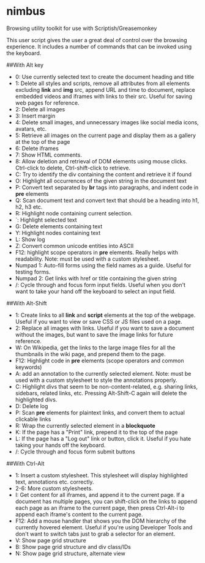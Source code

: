 # nimbus

Browsing utility toolkit for use with Scriptish/Greasemonkey

This user script gives the user a great deal of control over the browsing experience. It includes a number of commands that can be invoked using the keyboard.

##With Alt key

- 0: Use currently selected text to create the document heading and title
- 1: Delete all styles and scripts, remove all attributes from all elements excluding **link** and **img** src, append URL and time to document, replace embedded videos and iframes with links to their src. Useful for saving web pages for reference.
- 2: Delete all images
- 3: Insert margin
- 4: Delete small images, and unnecessary images like social media icons, avatars, etc.
- 5: Retrieve all images on the current page and display them as a gallery at the top of the page
- 6: Delete iframes
- 7: Show HTML comments.
- 8: Allow deletion and retrieval of DOM elements using mouse clicks. Ctrl-click to delete, Ctrl-shift-click to retrieve.
- C: Try to identify the div containing the content and retrieve it if found
- O: Highlight all occurrences of the given string in the document text
- P: Convert text separated by **br** tags into paragraphs, and indent code in **pre** elements
- Q: Scan document text and convert text that should be a heading into h1, h2, h3 etc.
- R: Highlight node containing current selection.
- `: Highlight selected text
- G: Delete elements containing text
- Y: Highlight nodes containing text
- L: Show log
- Z: Convert common unicode entities into ASCII
- F12: highlight scope operators in **pre** elements. Really helps with readability. Note: must be used with a custom stylesheet.
- Numpad 1: Auto-fill forms using the field names as a guide. Useful for testing forms.
- Numpad 2: Get links with href or title containing the given string
- /: Cycle through and focus form input fields. Useful when you don't want to take your hand off the keyboard to select an input field.

##With Alt-Shift

- 1: Create links to all **link** and **script** elements at the top of the webpage. Useful if you want to view or save CSS or JS files used on a page.
- 2: Replace all images with links. Useful if you want to save a document without the images, but want to save the image links for future reference.
- W: On Wikipedia, get the links to the large image files for all the thumbnails in the wiki page, and prepend them to the page.
- F12: Highlight code in **pre** elements (scope operators and common keywords)
- A: add an annotation to the currently selected element. Note: must be used with a custom stylesheet to style the annotations properly.
- C: Highlight divs that seem to be non-content-related, e.g. sharing links, sidebars, related links, etc. Pressing Alt-Shift-C again will delete the highlighted divs.
- D: Delete log
- P: Scan **pre** elements for plaintext links, and convert them to actual clickable links
- R: Wrap the currently selected element in a **blockquote**
- K: If the page has a "Print" link, prepend it to the top of the page
- L: If the page has a "Log out" link or button, click it. Useful if you hate taking your hands off the keyboard.
- /: Cycle through and focus form submit buttons

##With Ctrl-Alt

- 1: Insert a custom stylesheet. This stylesheet will display highlighted text, annotations etc. correctly.
- 2-6: More custom stylesheets.
- I: Get content for all iframes, and append it to the current page. If a document has multiple pages, you can shift-click on the links to append each page as an iframe to the current page, then press Ctrl-Alt-i to append each iframe's content to the current page.
- F12: Add a mouse handler that shows you the DOM hierarchy of the currently hovered element. Useful if you're using Developer Tools and don't want to switch tabs just to grab a selector for an element.
- V: Show page grid structure
- B: Show page grid structure and div class/IDs
- N: Show page grid structure, alternate view
